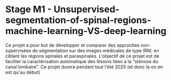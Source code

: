 # Stage M1 - Unsupervised-segmentation-of-spinal-regions-machine-learning-VS-deep-learning
Ce projet a pour but de développer et comparer des approches non-supervisées de ségmentation sur des images médicales de type IRM, en ciblant les régions spinales et paraspinales. L'objectif de ce projet est de faciliter la caractérisation automatique des lésions liées a la "sténose du canal lombaire".
Ce projet durera pendant tout l'été 2025 (et donc la on en est qu'au début)
